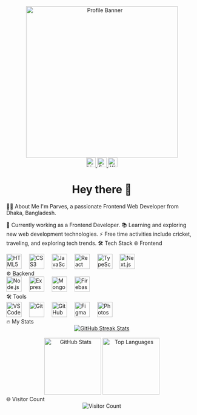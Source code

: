 <div align="center"> <img height="400" src="https://i.ibb.co.com/Rp3P1DCM/avery-davis.png" alt="Profile Banner" /> </div>
<div align="center"> <a href="https://www.linkedin.com/in/parves-mosarof-565b15273/" target="_blank"> <img src="https://img.shields.io/static/v1?message=LinkedIn&logo=linkedin&label=&color=0077B5&logoColor=white&style=for-the-badge" height="25" alt="LinkedIn" /> </a> <a href="https://www.facebook.com/profile.php?id=100055235052516" target="_blank"> <img src="https://img.shields.io/static/v1?message=Facebook&logo=facebook&label=&color=1877F2&logoColor=white&style=for-the-badge" height="25" alt="Facebook" /> </a> <a href="https://api.whatsapp.com/send?phone=8801516502364" target="_blank"> <img src="https://img.shields.io/static/v1?message=WhatsApp&logo=whatsapp&label=&color=25D366&logoColor=white&style=for-the-badge" height="25" alt="WhatsApp" /> </a> </div>
<h1 align="center">Hey there 👋</h1>
👩‍💻 About Me
I'm Parves, a passionate Frontend Web Developer from Dhaka, Bangladesh.

🔭 Currently working as a Frontend Developer.
📚 Learning and exploring new web development technologies.
⚡ Free time activities include cricket, traveling, and exploring tech trends.
🛠 Tech Stack
🌐 Frontend

<div align="left"> <img src="https://cdn.jsdelivr.net/gh/devicons/devicon/icons/html5/html5-original.svg" height="40" alt="HTML5" /> <img width="12" /> <img src="https://cdn.jsdelivr.net/gh/devicons/devicon/icons/css3/css3-original.svg" height="40" alt="CSS3" /> <img width="12" /> <img src="https://cdn.jsdelivr.net/gh/devicons/devicon/icons/javascript/javascript-original.svg" height="40" alt="JavaScript" /> <img width="12" /> <img src="https://cdn.jsdelivr.net/gh/devicons/devicon/icons/react/react-original.svg" height="40" alt="React" /> <img width="12" /> <img src="https://cdn.jsdelivr.net/gh/devicons/devicon/icons/typescript/typescript-original.svg" height="40" alt="TypeScript" /> <img width="12" /> <img src="https://cdn.jsdelivr.net/gh/devicons/devicon/icons/nextjs/nextjs-original.svg" height="40" alt="Next.js" /> <img width="12" /> </div>
⚙️ Backend
<div align="left"> <img src="https://cdn.jsdelivr.net/gh/devicons/devicon/icons/nodejs/nodejs-original.svg" height="40" alt="Node.js" /> <img width="12" /> <img src="https://cdn.jsdelivr.net/gh/devicons/devicon/icons/express/express-original.svg" height="40" alt="Express.js" /> <img width="12" /> <img src="https://cdn.jsdelivr.net/gh/devicons/devicon/icons/mongodb/mongodb-original.svg" height="40" alt="MongoDB" /> <img width="12" /> <img src="https://cdn.jsdelivr.net/gh/devicons/devicon/icons/firebase/firebase-plain-wordmark.svg" height="40" alt="Firebase" /> <img width="12" /> </div>
🛠 Tools
<div align="left"> <img src="https://cdn.jsdelivr.net/gh/devicons/devicon/icons/vscode/vscode-original.svg" height="40" alt="VSCode" /> <img width="12" /> <img src="https://cdn.jsdelivr.net/gh/devicons/devicon/icons/git/git-original.svg" height="40" alt="Git" /> <img width="12" /> <img src="https://cdn.jsdelivr.net/gh/devicons/devicon/icons/github/github-original.svg" height="40" alt="GitHub" /> <img width="12" /> <img src="https://cdn.jsdelivr.net/gh/devicons/devicon/icons/figma/figma-original.svg" height="40" alt="Figma" /> <img width="12" /> <img src="https://cdn.jsdelivr.net/gh/devicons/devicon/icons/photoshop/photoshop-plain.svg" height="40" alt="Photoshop" /> </div>
🔥 My Stats
<div align="center"> <a href="https://git.io/streak-stats"> <img src="https://nirzak-streak-stats.vercel.app?user=parves2023&theme=dark" alt="GitHub Streak Stats" /> </a> <br><br> <img src="https://github-readme-stats.vercel.app/api?username=parves2023&show_icons=true&theme=dracula&hide_border=false&count_private=true" height="150" alt="GitHub Stats" /> <img src="https://github-readme-stats.vercel.app/api/top-langs?username=parves2023&layout=compact&theme=dracula&hide_border=false" height="150" alt="Top Languages" /> </div>
🌐 Visitor Count
<div align="center"> <img src="https://visitor-badge.laobi.icu/badge?page_id=parves2023.parves2023" alt="Visitor Count" /> </div>
